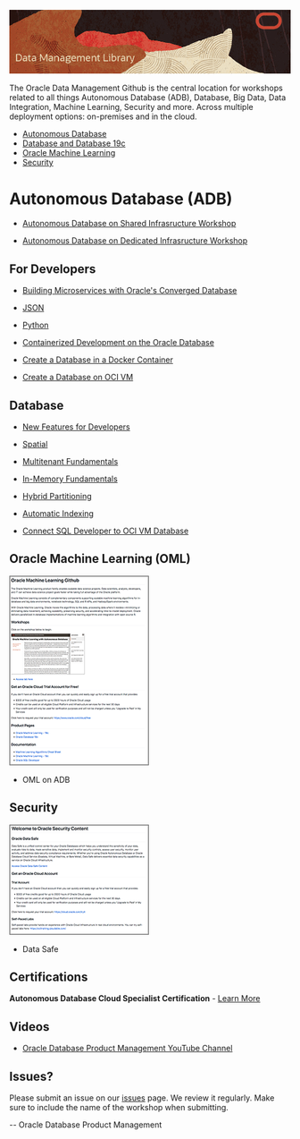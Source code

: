 ![](./images/data-management-title.png)

The Oracle Data Management Github is the central location for workshops related to all things Autonomous Database (ADB), Database, Big Data, Data Integration, Machine Learning, Security and more.  Across multiple deployment options:  on-premises and in the cloud.  

- [Autonomous Database](./autonomous-database) 
- [Database and Database 19c](./database) 
- [Oracle Machine Learning](./oracle-machine-learning) 
- [Security](./security) 

# Autonomous Database (ADB) 
- [Autonomous Database on Shared Infrasructure Workshop](https://oracle.github.io/learning-library/data-management-library/autonomous-database/shared/workshops/freetier-overview/)

- [Autonomous Database on Dedicated Infrasructure Workshop](https://oracle.github.io/learning-library/data-management-library/autonomous-database/dedicated/workshop/)


## For Developers
- [Building Microservices with Oracle's Converged Database](https://oracle.github.io/learning-library/developer-library/microservices-with-converged-db)
- [JSON](https://oracle.github.io/learning-library/developer-library/oracle-db-features-for-developers/workshops/json-freetier) 

- [Python](https://oracle.github.io/learning-library/developer-library/oracle-db-features-for-developers/workshops/python-freetier) 
- [Containerized Development on the Oracle Database](https://oracle.github.io/learning-library/data-management-library/database/docker/db-on-docker/freetier) 

- [Create a Database in a Docker Container](https://oracle.github.io/learning-library/data-management-library/database/docker/create-database-in-docker) 

- [Create a Database on OCI VM ](https://oracle.github.io/learning-library/data-management-library/database/oci-vm-database/create-oci-vm-db) 

## Database 
- [New Features for Developers](https://oracle.github.io/learning-library/developer-library/oracle-db-features-for-developers/freetier/index.html)  

- [Spatial](https://oracle.github.io/learning-library/data-management-library/database/spatial/freetier/index.html)

- [Multitenant Fundamentals](https://oracle.github.io/learning-library/data-management-library/database/multitenant/freetier/index.html)  

- [In-Memory Fundamentals](https://oracle.github.io/learning-library/data-management-library/database/in-memory/freetier/index.html) 

- [Hybrid Partitioning](https://oracle.github.io/learning-library/developer-library/oracle-db-features-for-developers/workshops/hybridpart-freetier) 

- [Automatic Indexing](https://oracle.github.io/learning-library/developer-library/oracle-db-features-for-developers/workshops/autoindex-freetier) 

- [Connect SQL Developer to OCI VM Database](https://oracle.github.io/learning-library/data-management-library/database/oci-vm-database/create-oci-vm-db/) 

  
## Oracle Machine Learning (OML) 
[![](./images/omlgithub.png)](./oracle-machine-learning) 
- OML on ADB
  
## Security 
[![](./images/secgithub.png)](./security) 

- Data Safe

## Certifications ##

**Autonomous Database Cloud Specialist Certification** - [Learn More](https://education.oracle.com/oracle-autonomous-database-cloud-2019-certified-specialist/trackp_OADB19)

## Videos
- [Oracle Database Product Management YouTube Channel](https://www.youtube.com/channel/UCr6mzwq_gcdsefQWBI72wIQ)

## Issues?
Please submit an issue on our [issues](https://github.com/oracle/learning-library/issues) page.  We review it regularly.  Make sure to include the name of the workshop when submitting.

-- Oracle Database Product Management





